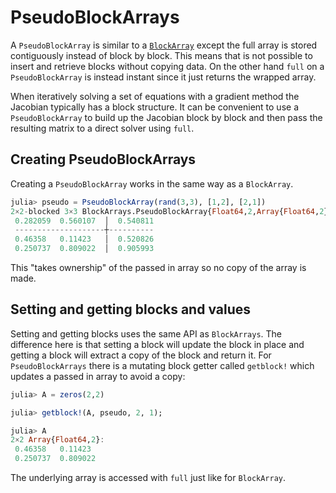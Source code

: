 # PseudoBlockArrays

A `PseudoBlockArray` is similar to a [`BlockArray`](@ref) except the full array is stored
contiguously instead of block by block. This means that is not possible to insert and retrieve
blocks without copying data. On the other hand `full` on a `PseudoBlockArray` is instead instant since
it just returns the wrapped array.

When iteratively solving a set of equations with a gradient method the Jacobian typically has a block structure. It can be convenient
to use a `PseudoBlockArray` to build up the Jacobian block by block and then pass the resulting matrix to
a direct solver using `full`.

## Creating PseudoBlockArrays

Creating a `PseudoBlockArray` works in the same way as a `BlockArray`.

```julia
julia> pseudo = PseudoBlockArray(rand(3,3), [1,2], [2,1])
2×2-blocked 3×3 BlockArrays.PseudoBlockArray{Float64,2,Array{Float64,2}}:
 0.282059  0.560107  │  0.540811
 --------------------┼----------
 0.46358   0.11423   │  0.520826
 0.250737  0.809022  │  0.905993
```

This "takes ownership" of the passed in array so no copy of the array is made.

## Setting and getting blocks and values

Setting and getting blocks uses the same API as `BlockArrays`. The difference here is that setting a block will update the block in place and getting a block
will extract a copy of the block and return it. For `PseudoBlockArrays` there is a mutating block getter called `getblock!` which updates a passed in array to avoid a copy:

```julia
julia> A = zeros(2,2)

julia> getblock!(A, pseudo, 2, 1);

julia> A
2×2 Array{Float64,2}:
 0.46358   0.11423
 0.250737  0.809022
```

The underlying array is accessed with `full` just like for `BlockArray`.
